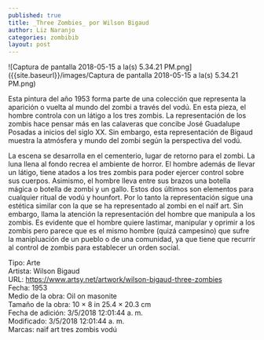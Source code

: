 ```yaml
---
published: true
title: _Three Zombies_ por Wilson Bigaud
author: Liz Naranjo
categories: zombibib
layout: post
---
```


![Captura de pantalla 2018-05-15 a la(s) 5.34.21 PM.png]({{site.baseurl}}/images/Captura de pantalla 2018-05-15 a la(s) 5.34.21 PM.png)

Esta pintura del año 1953 forma parte de una colección que representa la aparición o vuelta al mundo del zombi a través del vodú. En esta pieza, el hombre controla con un látigo a los tres zombis. La representación de los zombis hace pensar más en las calaveras que concibe José Guadalupe Posadas a inicios del siglo XX. Sin embargo, esta representación de Bigaud muestra la atmósfera y mundo del zombi según la perspectiva del vodú.

La escena se desarrolla en el cementerio, lugar de retorno para el zombi. La luna llena al fondo recrea el ambiente de horror. El hombre además de llevar un látigo, tiene atados a los tres zombis para poder ejercer control sobre sus cuerpos. Asimismo, el hombre lleva entre sus brazos una botella mágica o botella de zombi y un gallo. Estos dos últimos son elementos para cualquier ritual de vodú y hounfort. Por lo tanto la representación sigue una estética similar con la que se ha representado al zombi en el naïf art. Sin embargo, llama la atención la representación del hombre que manipula a los zombis. Es evidente que el hombre quiere lastimar, manipular y oprimir a los zombis pero parece que es el mismo hombre (quizá campesino) que sufre la manipluación de un pueblo o de una comunidad, ya que tiene que recurrir al control de zombis para establecer un orden social.

Tipo: Arte  
Artista: Wilson Bigaud  
URL: https://www.artsy.net/artwork/wilson-bigaud-three-zombies  
Fecha: 1953  
Medio de la obra: Oil on masonite  
Tamaño de la obra: 10 × 8 in 25.4 × 20.3 cm  
Fecha de adición: 3/5/2018 12:01:44 a. m.  
Modificado: 3/5/2018 12:01:44 a. m.  
Marcas: naïf art tres zombis vodú
